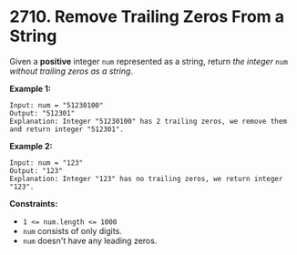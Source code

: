 # 2710. Remove Trailing Zeros From a String

Given a **positive** integer `num` represented as a string, return *the integer* `num` *without trailing zeros as a string*.

**Example 1:**

```()
Input: num = "51230100"
Output: "512301"
Explanation: Integer "51230100" has 2 trailing zeros, we remove them and return integer "512301".
```

**Example 2:**

```()
Input: num = "123"
Output: "123"
Explanation: Integer "123" has no trailing zeros, we return integer "123".
```

**Constraints:**

- `1 <= num.length <= 1000`
- `num` consists of only digits.
- `num` doesn't have any leading zeros.
